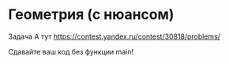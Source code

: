 # Геометрия (с нюансом)

Задача А тут https://contest.yandex.ru/contest/30818/problems/

Сдавайте ваш код без функции main!